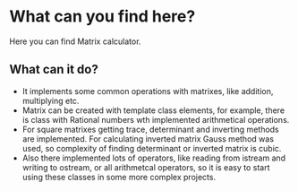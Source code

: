 # What can you find here?

Here you can find Matrix calculator.

## What can it do?
* It implements some common operations with matrixes, like addition,
  multiplying etc. 
* Matrix can be created with template class elements, for example, 
  there is class with Rational numbers wth implemented arithmetical
  operations.
* For square matrixes getting trace, determinant and inverting methods
  are implemented. For calculating inverted matrix Gauss method was
  used, so complexity of finding determinant or inverted matrix is
  cubic.
* Also there implemented lots of operators, like reading from istream 
  and writing to ostream, or all arithmetcal operators, so it is easy 
  to start using these classes in some more complex projects.